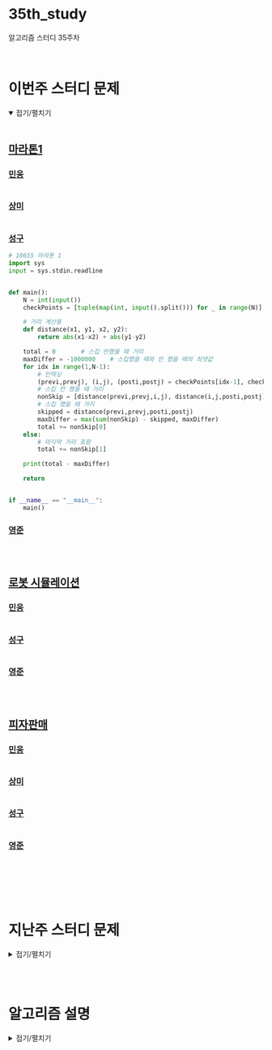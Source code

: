 # 35th_study

알고리즘 스터디 35주차

<br/>

# 이번주 스터디 문제

<details markdown="1" open>
<summary>접기/펼치기</summary>

<br/>

## [마라톤1](https://www.acmicpc.net/problem/10655)

### [민웅](./마라톤1/민웅.py)

```py

```

### [상미](./마라톤1/상미.py)

```py

```

### [성구](./마라톤1/성구.py)

```py
# 10655 마라톤 1
import sys
input = sys.stdin.readline


def main():
    N = int(input())
    checkPoints = [tuple(map(int, input().split())) for _ in range(N)]

    # 거리 계산용
    def distance(x1, y1, x2, y2):
        return abs(x1-x2) + abs(y1-y2)

    total = 0       # 스킵 안했을 때 거리
    maxDiffer = -1000000    # 스킵했을 때와 안 했을 때의 최댓값
    for idx in range(1,N-1):
        # 인덱싱
        (previ,prevj), (i,j), (posti,postj) = checkPoints[idx-1], checkPoints[idx], checkPoints[idx+1]
        # 스킵 안 했을 때 거리
        nonSkip = [distance(previ,prevj,i,j), distance(i,j,posti,postj)]
        # 스킵 했을 때 거리
        skipped = distance(previ,prevj,posti,postj)
        maxDiffer = max(sum(nonSkip) - skipped, maxDiffer)
        total += nonSkip[0]
    else:
        # 마지막 거리 포함
        total += nonSkip[1]

    print(total - maxDiffer)

    return


if __name__ == "__main__":
    main()
```

### [영준](./마라톤1/영준.py)

```py

```

<br/>

## [로봇 시뮬레이션](https://www.acmicpc.net/problem/2174)

### [민웅](./로봇%20시뮬레이션/민웅.py)

```py

```

### [성구](./로봇%20시뮬레이션/성구.py)

```py

```

### [영준](./로봇%20시뮬레이션/영준.py)

```py

```

<br/>

## [피자판매](https://www.acmicpc.net/problem/2632)

### [민웅](./피자판매/민웅.py)

```py

```

### [상미](./피자판매/상미.py)

```py

```

### [성구](./피자판매/성구.py)

```py

```

### [영준](./피자판매/영준.py)

```py

```

<br/>

</details>

<br/><br/>

# 지난주 스터디 문제

<details markdown="1">
<summary>접기/펼치기</summary>

<br/>

## [무기 공학](https://www.acmicpc.net/problem/18430)

### [민웅](./무기%20공학/민웅.py)

```py

```

### [상미](./무기%20공학/상미.py)

```py
import sys
input = sys.stdin.readline

def boomerang1(i, j):
    if i > 0 and j < M - 1 and not visited[i][j] and not visited[i-1][j] and not visited[i][j+1]:
        return (tree[i][j]*2 + tree[i-1][j] + tree[i][j+1], (i, j), (i-1, j), (i, j+1))
    return None

def boomerang2(i, j):
    if i < N - 1 and j < M - 1 and not visited[i][j] and not visited[i+1][j] and not visited[i][j+1]:
        return (tree[i][j]*2 + tree[i+1][j] + tree[i][j+1], (i, j), (i+1, j), (i, j+1))
    return None

def boomerang3(i, j):
    if i < N - 1 and j > 0 and not visited[i][j] and not visited[i+1][j] and not visited[i][j-1]:
        return (tree[i][j]*2 + tree[i+1][j] + tree[i][j-1], (i, j), (i+1, j), (i, j-1))
    return None

def boomerang4(i, j):
    if i > 0 and j > 0 and not visited[i][j] and not visited[i-1][j] and not visited[i][j-1]:
        return (tree[i][j]*2 + tree[i-1][j] + tree[i][j-1], (i, j), (i-1, j), (i, j-1))
    return None

def bt(i, j, tmp):
    global ans
    if j == M:
        j = 0
        i += 1
    if i == N:
        ans = max(ans, tmp)
        return

    for boomerang in [boomerang1, boomerang2, boomerang3, boomerang4]:
        result = boomerang(i, j)
        if result:
            value, p1, p2, p3 = result
            visited[p1[0]][p1[1]] = visited[p2[0]][p2[1]] = visited[p3[0]][p3[1]] = 1
            bt(i, j + 1, tmp + value)
            visited[p1[0]][p1[1]] = visited[p2[0]][p2[1]] = visited[p3[0]][p3[1]] = 0

    bt(i, j + 1, tmp)

N, M = map(int, input().split())
tree = [list(map(int, input().split())) for _ in range(N)]
visited = [[0] * M for _ in range(N)]
ans = 0

bt(0, 0, 0)
print(ans)

```

### [성구](./무기%20공학/성구.py)

```py
# 18430 무기 공학
import sys
input = sys.stdin.readline


def main():
    N, M = map(int, input().split())
    log = [list(map(int, input().split())) for _ in range(N)]

    bumerang = [(0,-1,1,0), (-1,0,0,-1), (-1,0,0,1), (1,0,0,1)]

    if N < 2 or M < 2:
        print(0)
        return

    visited = [[0] * M for _ in range(N)]

    def bt(idx, strength, maxv):
        # indexing
        if idx == N*M:
            maxv = max(maxv, strength)
            return maxv

        # i,j unzip
        i,j = idx // M, idx % M
        if not visited[i][j]:   # 이미 사용한 부분은 넘어감
            # 부메랑 만들 수 있는지 판단
            for ly,lx, ry,rx in bumerang:
                ly+= i
                lx+= j
                ry+= i
                rx+= j
                if (
                    0 <= ly < N
                    and 0 <= ry < N
                    and 0 <= lx < M
                    and 0 <= rx < M
                    and not visited[ly][lx]
                    and not visited[ry][rx]
                    ):
                    # 만들 수 있으면 체크하고 다음으로 넘어감
                    visited[ly][lx] = visited[i][j] =  visited[ry][rx] = 1
                    maxv = max(maxv, bt(idx+1, strength+log[i][j] * 2+log[ly][lx]+log[ry][rx], maxv))
                    # 체크했으면 원복
                    visited[ly][lx] = visited[i][j] =  visited[ry][rx] = 0

        maxv = max(maxv, bt(idx+1, strength, maxv))
        return maxv

    print(bt(0, 0, 0))
    return


if __name__ == "__main__":
    main()
```

### [영준](./무기%20공학/영준.py)

```py

```

</details>

<br/><br/>

# 알고리즘 설명

<details markdown="1">
<summary>접기/펼치기</summary>

</details>
